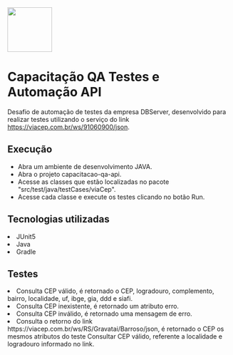 <img src="https://user-images.githubusercontent.com/38113015/110805359-c4c9de00-825f-11eb-991e-25f4c98e1518.png" width="100"> 

# Capacitação QA Testes e Automação API
Desafio de automação de testes da empresa DBServer, desenvolvido para realizar testes utilizando o serviço do link https://viacep.com.br/ws/91060900/json.

## Execução
<ul>
  <li>Abra um ambiente de desenvolvimento JAVA.</li>
  <li>Abra o projeto capacitacao-qa-api.</li>
  <li>Acesse as classes que estão localizadas no pacote "src/test/java/testCases/viaCep".</li>
  <li>Acesse cada classe e execute os testes clicando no botão Run.</li>
</ul>

## Tecnologias utilizadas
<li>JUnit5</li>
<li>Java</li>
<li>Gradle</li>

## Testes
<li>Consulta CEP válido, é retornado o CEP, logradouro, complemento, bairro, localidade, uf, ibge, gia, ddd e siafi.</li>
<li>Consulta CEP inexistente, é retornado um atributo erro.</li>
<li>Consulta CEP inválido, é retornado uma mensagem de erro.</li>
<li>Consulta o retorno do link https://viacep.com.br/ws/RS/Gravatai/Barroso/json, é retornado o CEP os mesmos atributos do teste Consultar CEP válido, referente a localidade e logradouro informado no link.</li>
